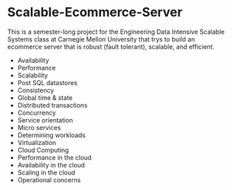 # Scalable-Ecommerce-Server
This is a semester-long project for the Engineering Data Intensive Scalable Systems class at Carnegie Mellon University that trys to build an ecommerce server that is robust (fault tolerant), scalable, and efficient.

* Availability
* Performance 
* Scalability
* Post SQL datastores
* Consistency
* Global time & state
* Distributed transactions
* Concurrency
* Service orientation
* Micro services
* Determining workloads
* Virtualization
* Cloud Computing
* Performance in the cloud 
* Availability in the cloud
* Scaling in the cloud
* Operational concerns
